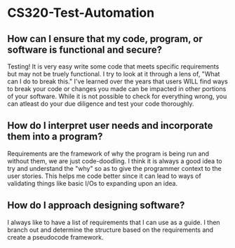 # CS320-Test-Automation

## How can I ensure that my code, program, or software is functional and secure?
Testing! It is very easy write some code that meets specific requirements but may not be truely functional. I try to look at it through a lens of, "What can I do to break this." I've learned over the years that users WILL find ways to break your code or changes you made can be impacted in other portions of your software. While it is not possible to check for everything wrong, you can atleast do your due diligence and test your code thoroughly.

## How do I interpret user needs and incorporate them into a program?
Requirements are the framework of why the program is being run and without them, we are just code-doodling. I think it is always a good idea to try and understand the "why" so as to give the programmer context to the user stories. This helps me code better since it can lead to ways of validating things like basic I/Os to expanding upon an idea.

## How do I approach designing software?
I always like to have a list of requirements that I can use as a guide. I then branch out and determine the structure based on the requirements and create a pseudocode framework.
